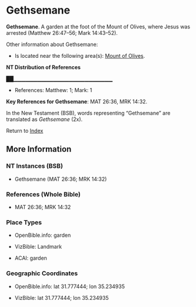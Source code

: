 # Gethsemane
**Gethsemane**. 
A garden at the foot of the Mount of Olives, where Jesus was arrested (Matthew 26:47–56; Mark 14:43–52). 




Other information about Gethsemane:


* Is located near the following area(s): 
[Mount of Olives](OlivesMount.md). 


**NT Distribution of References**

██▁▁▁▁▁▁▁▁▁▁▁▁▁▁▁▁▁▁▁▁▁▁▁▁▁
* References: Matthew: 1; Mark: 1



**Key References for Gethsemane**: 
MAT 26:36, MRK 14:32. 




In the New Testament (BSB), words representing “Gethsemane” are translated as 
*Gethsemane* (2x). 


Return to [Index](00-Index.md)

## More Information

### NT Instances (BSB)

* Gethsemane (MAT 26:36; MRK 14:32)



### References (Whole Bible)

* MAT 26:36; MRK 14:32


### Place Types

* OpenBible.info: garden

* VizBible: Landmark

* ACAI: garden



### Geographic Coordinates

* OpenBible.info: lat 31.777444; lon 35.234935

* VizBible: lat 31.777444; lon 35.234935




